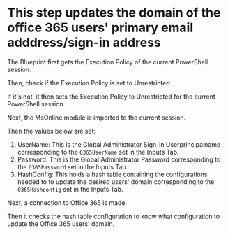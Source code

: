 # This step updates the domain of the office 365 users' primary email adddress/sign-in address

The Blueprint first gets the Execution Policy of the current PowerShell session.

Then, check if the Execution Policy is set to Unrestricted.

If it's not, it then sets the Execution Policy to Unrestricted for the current PowerShell session.

Next, the MsOnline module is imported to the current session.

Then the values below are set:

1. UserName: This is the Global Administrator Sign-in Userprincipalname corresponding to the `0365UserName` set in the Inputs Tab.
1. Password: This is the Global Administrator Password corresponding to the `0365Password` set in the Inputs Tab.
1. HashConfig: This holds a hash table containing the configurations needed to to update the desired users' domain corresponding to the `0365Hashconfig` set in the Inputs Tab.

Next, a connection to Office 365 is made.

Then it checks the hash table configuration to know what configuration to update the Office 365 users' domain.
